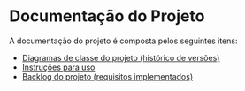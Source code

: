 # Documentação do Projeto

A documentação do projeto é composta pelos seguintes itens: 
 - [Diagramas de classe do projeto (histórico de versões)](/docs/diagramas/) 
 - [Instruções para uso](/docs/instrucoes.md) 
 - [Backlog do projeto (requisitos implementados)](/docs/backlog.md)
